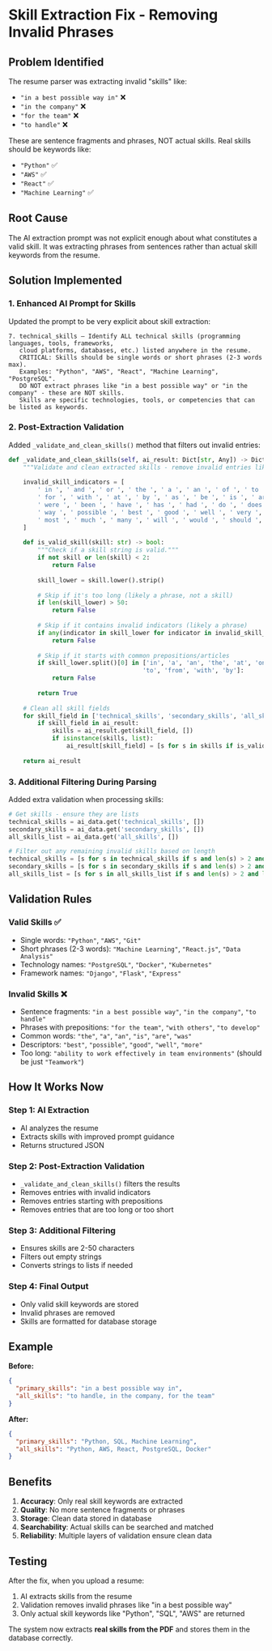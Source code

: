 # Skill Extraction Fix - Removing Invalid Phrases

## Problem Identified

The resume parser was extracting invalid "skills" like:
- `"in a best possible way in"` ❌
- `"in the company"` ❌  
- `"for the team"` ❌
- `"to handle"` ❌

These are sentence fragments and phrases, NOT actual skills. Real skills should be keywords like:
- `"Python"` ✅
- `"AWS"` ✅
- `"React"` ✅
- `"Machine Learning"` ✅

## Root Cause

The AI extraction prompt was not explicit enough about what constitutes a valid skill. It was extracting phrases from sentences rather than actual skill keywords from the resume.

## Solution Implemented

### 1. Enhanced AI Prompt for Skills

Updated the prompt to be very explicit about skill extraction:

```
7. technical_skills – Identify ALL technical skills (programming languages, tools, frameworks, 
   cloud platforms, databases, etc.) listed anywhere in the resume. 
   CRITICAL: Skills should be single words or short phrases (2-3 words max). 
   Examples: "Python", "AWS", "React", "Machine Learning", "PostgreSQL".
   DO NOT extract phrases like "in a best possible way" or "in the company" - these are NOT skills.
   Skills are specific technologies, tools, or competencies that can be listed as keywords.
```

### 2. Post-Extraction Validation

Added `_validate_and_clean_skills()` method that filters out invalid entries:

```python
def _validate_and_clean_skills(self, ai_result: Dict[str, Any]) -> Dict[str, Any]:
    """Validate and clean extracted skills - remove invalid entries like phrases."""
    
    invalid_skill_indicators = [
        ' in ', ' and ', ' or ', ' the ', ' a ', ' an ', ' of ', ' to ', ' from ',
        ' for ', ' with ', ' at ', ' by ', ' as ', ' be ', ' is ', ' are ', ' was ',
        ' were ', ' been ', ' have ', ' has ', ' had ', ' do ', ' does ', ' did ',
        ' way ', ' possible ', ' best ', ' good ', ' well ', ' very ', ' more ',
        ' most ', ' much ', ' many ', ' will ', ' would ', ' should ', ' could '
    ]
    
    def is_valid_skill(skill: str) -> bool:
        """Check if a skill string is valid."""
        if not skill or len(skill) < 2:
            return False
        
        skill_lower = skill.lower().strip()
        
        # Skip if it's too long (likely a phrase, not a skill)
        if len(skill_lower) > 50:
            return False
        
        # Skip if it contains invalid indicators (likely a phrase)
        if any(indicator in skill_lower for indicator in invalid_skill_indicators):
            return False
        
        # Skip if it starts with common prepositions/articles
        if skill_lower.split()[0] in ['in', 'a', 'an', 'the', 'at', 'on', 'for', 
                                     'to', 'from', 'with', 'by']:
            return False
        
        return True
    
    # Clean all skill fields
    for skill_field in ['technical_skills', 'secondary_skills', 'all_skills']:
        if skill_field in ai_result:
            skills = ai_result.get(skill_field, [])
            if isinstance(skills, list):
                ai_result[skill_field] = [s for s in skills if is_valid_skill(s)]
    
    return ai_result
```

### 3. Additional Filtering During Parsing

Added extra validation when processing skills:

```python
# Get skills - ensure they are lists
technical_skills = ai_data.get('technical_skills', [])
secondary_skills = ai_data.get('secondary_skills', [])
all_skills_list = ai_data.get('all_skills', [])

# Filter out any remaining invalid skills based on length
technical_skills = [s for s in technical_skills if s and len(s) > 2 and len(s) < 50]
secondary_skills = [s for s in secondary_skills if s and len(s) > 2 and len(s) < 50]
all_skills_list = [s for s in all_skills_list if s and len(s) > 2 and len(s) < 50]
```

## Validation Rules

### Valid Skills ✅
- Single words: `"Python"`, `"AWS"`, `"Git"`
- Short phrases (2-3 words): `"Machine Learning"`, `"React.js"`, `"Data Analysis"`
- Technology names: `"PostgreSQL"`, `"Docker"`, `"Kubernetes"`
- Framework names: `"Django"`, `"Flask"`, `"Express"`

### Invalid Skills ❌
- Sentence fragments: `"in a best possible way"`, `"in the company"`, `"to handle"`
- Phrases with prepositions: `"for the team"`, `"with others"`, `"to develop"`
- Common words: `"the"`, `"a"`, `"an"`, `"is"`, `"are"`, `"was"`
- Descriptors: `"best"`, `"possible"`, `"good"`, `"well"`, `"more"`
- Too long: `"ability to work effectively in team environments"` (should be just `"Teamwork"`)

## How It Works Now

### Step 1: AI Extraction
- AI analyzes the resume
- Extracts skills with improved prompt guidance
- Returns structured JSON

### Step 2: Post-Extraction Validation
- `_validate_and_clean_skills()` filters the results
- Removes entries with invalid indicators
- Removes entries starting with prepositions
- Removes entries that are too long or too short

### Step 3: Additional Filtering
- Ensures skills are 2-50 characters
- Filters out empty strings
- Converts strings to lists if needed

### Step 4: Final Output
- Only valid skill keywords are stored
- Invalid phrases are removed
- Skills are formatted for database storage

## Example

**Before:**
```json
{
  "primary_skills": "in a best possible way in",
  "all_skills": "to handle, in the company, for the team"
}
```

**After:**
```json
{
  "primary_skills": "Python, SQL, Machine Learning",
  "all_skills": "Python, AWS, React, PostgreSQL, Docker"
}
```

## Benefits

1. **Accuracy**: Only real skill keywords are extracted
2. **Quality**: No more sentence fragments or phrases
3. **Storage**: Clean data stored in database
4. **Searchability**: Actual skills can be searched and matched
5. **Reliability**: Multiple layers of validation ensure clean data

## Testing

After the fix, when you upload a resume:
1. AI extracts skills from the resume
2. Validation removes invalid phrases like "in a best possible way"
3. Only actual skill keywords like "Python", "SQL", "AWS" are returned

The system now extracts **real skills from the PDF** and stores them in the database correctly.

